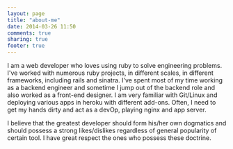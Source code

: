 ```yaml
---
layout: page
title: "about-me"
date: 2014-03-26 11:50
comments: true
sharing: true
footer: true
---
```


<p> I am a web developer who loves using ruby to solve engineering problems. I've worked with numerous ruby projects, in different scales, in different frameworks, including rails and sinatra. I've spent most of my time working as a backend engineer and sometime I jump out of the backend role and also worked as a front-end designer. I am very familiar with Git/Linux and deploying various apps in heroku with different add-ons. Often, I need to get my hands dirty and act as a devOp, playing nginx and app server. </p>

<p> I believe that the greatest developer should form his/her own dogmatics and should possess a strong likes/dislikes regardless of general popularity of certain tool. I have great respect the ones who possess these doctrine. </p>
